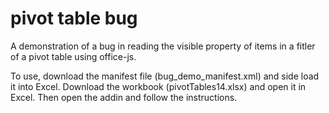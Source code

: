 # pivot table bug
A demonstration of a bug in reading the visible property of items in a fitler of a pivot table using office-js.

To use, download the manifest file (bug_demo_manifest.xml) and side load it into Excel.  Download the workbook (pivotTables14.xlsx) and open it in Excel.  Then open the addin and follow the instructions.
